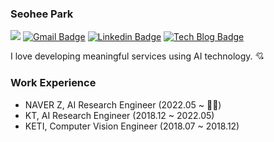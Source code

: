 ### Seohee Park 

![](https://komarev.com/ghpvc/?username=eehoeskrap&color=dc143c)
[![Gmail Badge](https://img.shields.io/badge/Gmail-d14836?style=flat-square&logo=Gmail&logoColor=white&link=mailto:eehoeskrap@gmail.com)](mailto:eehoeskrap@gmail.com)
[![Linkedin Badge](https://img.shields.io/badge/-LinkedIn-blue?style=flat-square&logo=Linkedin&logoColor=white&link=https://www.linkedin.com/in/seohee-park-516544143/)](https://www.linkedin.com/in/seohee-park-516544143/)
[![Tech Blog Badge](http://img.shields.io/badge/-Tech%20blog-black?style=flat-square&logo=github&link=http://eehoeskrap.tistory.com/)](http://eehoeskrap.tistory.com/)

I love developing meaningful services using AI technology. 💘

### Work Experience
- NAVER Z, AI Research Engineer (2022.05 ~ 🏃‍♀️)
- KT, AI Research Engineer (2018.12 ~ 2022.05)
- KETI, Computer Vision Engineer (2018.07 ~ 2018.12)
